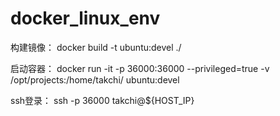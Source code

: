 # docker_linux_env

构建镜像：
docker build -t ubuntu:devel ./
        
启动容器：
docker run -it -p 36000:36000 --privileged=true -v /opt/projects:/home/takchi/ ubuntu:devel
        
ssh登录：
ssh -p 36000 takchi@${HOST_IP}    
